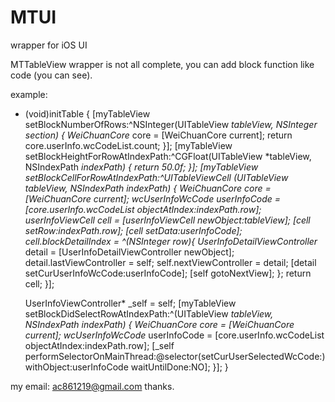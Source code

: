 MTUI
====

wrapper for iOS UI

MTTableView wrapper is not all complete, you can add block function like code (you can see).

example:

- (void)initTable
{
    [myTableView setBlockNumberOfRows:^NSInteger(UITableView *tableView, NSInteger section) {
        WeiChuanCore* core = [WeiChuanCore current];
        return core.userInfo.wcCodeList.count;
    }];
    [myTableView setBlockHeightForRowAtIndexPath:^CGFloat(UITableView *tableView, NSIndexPath *indexPath) {
        return 50.0f;
    }];
    [myTableView setBlockCellForRowAtIndexPath:^UITableViewCell *(UITableView *tableView, NSIndexPath *indexPath) {
        WeiChuanCore* core = [WeiChuanCore current];
        wcUserInfoWcCode* userInfoCode = [core.userInfo.wcCodeList objectAtIndex:indexPath.row];
        userInfoViewCell* cell = [userInfoViewCell newObject:tableView];
        [cell setRow:indexPath.row];
        [cell setData:userInfoCode];
        cell.blockDetailIndex = ^(NSInteger row){
            UserInfoDetailViewController* detail = [UserInfoDetailViewController newObject];
            detail.lastViewController = self;
            self.nextViewController = detail;
            [detail setCurUserInfoWcCode:userInfoCode];
            [self gotoNextView];
        };
        return cell;
    }];
    
    UserInfoViewController* _self = self;
    [myTableView setBlockDidSelectRowAtIndexPath:^(UITableView *tableView, NSIndexPath *indexPath) {
        WeiChuanCore* core = [WeiChuanCore current];
        wcUserInfoWcCode* userInfoCode = [core.userInfo.wcCodeList objectAtIndex:indexPath.row];
        [_self performSelectorOnMainThread:@selector(setCurUserSelectedWcCode:) withObject:userInfoCode waitUntilDone:NO];
    }];
}



my email: ac861219@gmail.com
thanks.
